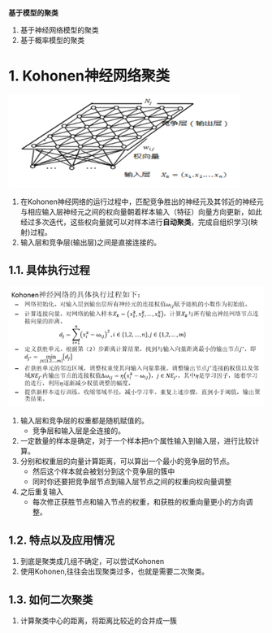 **基于模型的聚类**
1. 基于神经网络模型的聚类
2. 基于概率模型的聚类

# 1. Kohonen神经网络聚类
![](img/模型/1.png)
1. 在Kohonen神经网络的运行过程中，匹配竞争胜出的神经元及其邻近的神经元与相应输入层神经元之间的权向量朝着样本输入（特征）向量方向更新，如此经过多次迭代，这些权向量就可以对样本进行**自动聚类**，完成自组织学习(映射)过程。
2. 输入层和竞争层(输出层)之间是直接连接的。

## 1.1. 具体执行过程
![](img/模型/2.png)
1. 输入层和竞争层的权重都是随机赋值的。
    + 竞争层和输入层是全连接的。
2. 一定数量的样本是确定，对于一个样本把n个属性输入到输入层，进行比较计算。
3. 分别和权重层的向量计算距离，可以算出一个最小的竞争层的节点。
    + 然后这个样本就会被划分到这个竞争层的簇中
    + 同时你还要把竞争层节点到输入层节点之间的权重向权向量调整
4. 之后重复输入
    + 每次修正获胜节点和输入节点的权重，和获胜的权重向量更小的方向调整。

## 1.2. 特点以及应用情况
1. 到底是聚类成几组不确定，可以尝试Kohonen
2. 使用Kohonen,往往会出现聚类过多，也就是需要二次聚类。

## 1.3. 如何二次聚类
1. 计算聚类中心的距离，将距离比较近的合并成一簇
